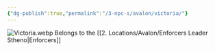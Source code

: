```yaml
---
{"dg-publish":true,"permalink":"/3-npc-s/avalon/victoria/"}
---
```


![Victoria.webp](/img/user/Images/Victoria.webp)
Belongs to the [[2. Locations/Avalon/Enforcers Leader Stheno\|Enforcers]]
